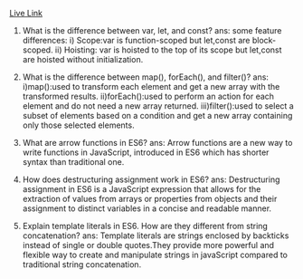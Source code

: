 [Live Link](https://sabinamarium.github.io/B12A06-Green-Earth/)



1. What is the difference between var, let, and const?
ans: some feature differences:
i) Scope:var is function-scoped but let,const are block-scoped.
ii) Hoisting: var is hoisted to the top of its scope but let,const are hoisted without initialization.

2. What is the difference between map(), forEach(), and filter()?
ans: i)map():used to transform each element and get a new array with the transformed results.
ii)forEach():used to perform an action for each element and do not need a new array returned.
iii)filter():used to select a subset of elements based on a condition and get a new array containing only those selected elements.

3. What are arrow functions in ES6?
ans: Arrow functions are a new way to write functions in JavaScript, introduced in ES6 which has shorter syntax than traditional one.

4. How does destructuring assignment work in ES6?
ans: Destructuring assignment in ES6 is a JavaScript expression that allows for the extraction of values from arrays or properties from objects and their assignment to distinct variables in a concise and readable manner.

5. Explain template literals in ES6. How are they different from string concatenation?
ans: Template literals are strings enclosed by backticks instead of single or double quotes.They provide more powerful and flexible way to create and manipulate strings in javaScript compared to traditional string concatenation.